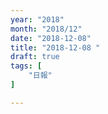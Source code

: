 ```yaml
---
year: "2018"
month: "2018/12"
date: "2018-12-08"
title: "2018-12-08 "
draft: true
tags: [
    "日報"
]

---
```


